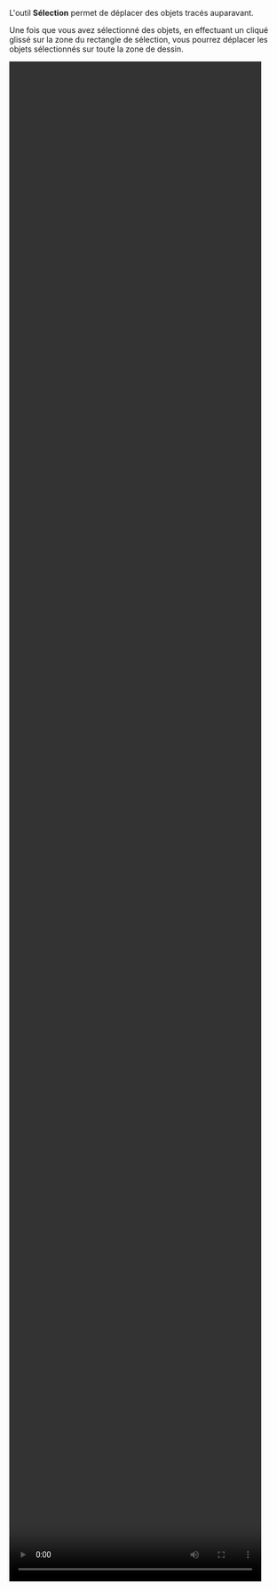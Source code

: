 L'outil **Sélection** permet de déplacer des objets tracés auparavant.

Une fois que vous avez sélectionné des objets, en effectuant un cliqué glissé sur la zone du rectangle de sélection, vous pourrez déplacer les objets sélectionnés sur toute la zone de dessin.

<video width="90%" height="70%" class="doc-fig" autoplay loop>
    <source src="./assets/doc/vid/deplacement_selection.webm" type="video/webm">
</video>
